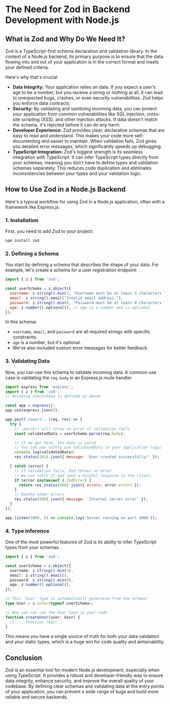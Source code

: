 # The Need for Zod in Backend Development with Node.js

## What is Zod and Why Do We Need It?

Zod is a TypeScript-first schema declaration and validation library. In the context of a Node.js backend, its primary purpose is to ensure that the data flowing into and out of your application is in the correct format and meets your defined criteria.

Here's why that's crucial:

*   **Data Integrity:** Your application relies on data. If you expect a user's age to be a number, but you receive a string or nothing at all, it can lead to unexpected bugs, crashes, or even security vulnerabilities. Zod helps you enforce data contracts.
*   **Security:** By validating and sanitizing incoming data, you can protect your application from common vulnerabilities like SQL injection, cross-site scripting (XSS), and other injection attacks. If data doesn't match the schema, it's rejected before it can do any harm.
*   **Developer Experience:** Zod provides clear, declarative schemas that are easy to read and understand. This makes your code more self-documenting and easier to maintain. When validation fails, Zod gives you detailed error messages, which significantly speeds up debugging.
*   **TypeScript Integration:** Zod's biggest strength is its seamless integration with TypeScript. It can infer TypeScript types directly from your schemas, meaning you don't have to define types and validation schemas separately. This reduces code duplication and eliminates inconsistencies between your types and your validation logic.

## How to Use Zod in a Node.js Backend

Here's a typical workflow for using Zod in a Node.js application, often with a framework like Express.js.

### 1. Installation

First, you need to add Zod to your project:

```bash
npm install zod
```

### 2. Defining a Schema

You start by defining a schema that describes the shape of your data. For example, let's create a schema for a user registration endpoint:

```javascript
import { z } from 'zod';

const userSchema = z.object({
  username: z.string().min(3, "Username must be at least 3 characters long."),
  email: z.string().email("Invalid email address."),
  password: z.string().min(8, "Password must be at least 8 characters long."),
  age: z.number().optional(), // age is a number and is optional
});
```

In this schema:
*   `username`, `email`, and `password` are all required strings with specific constraints.
*   `age` is a number, but it's optional.
*   We've also included custom error messages for better feedback.

### 3. Validating Data

Now, you can use this schema to validate incoming data. A common use case is validating the `req.body` in an Express.js route handler.

```javascript
import express from 'express';
import { z } from 'zod';
// Assuming userSchema is defined as above

const app = express();
app.use(express.json());

app.post('/users', (req, res) => {
  try {
    // .parse() will throw an error if validation fails
    const validatedData = userSchema.parse(req.body);

    // If we get here, the data is valid
    // You can now safely use validatedData in your application logic
    console.log(validatedData);
    res.status(201).json({ message: 'User created successfully!' });

  } catch (error) {
    // If validation fails, Zod throws an error.
    // We can catch it and send a helpful response to the client.
    if (error instanceof z.ZodError) {
      return res.status(400).json({ errors: error.errors });
    }
    // Handle other errors
    res.status(500).json({ message: 'Internal server error' });
  }
});

app.listen(3000, () => console.log('Server running on port 3000'));
```

### 4. Type Inference

One of the most powerful features of Zod is its ability to infer TypeScript types from your schemas.

```typescript
import { z } from 'zod';

const userSchema = z.object({
  username: z.string().min(3),
  email: z.string().email(),
  password: z.string().min(8),
  age: z.number().optional(),
});

// This `User` type is automatically generated from the schema!
type User = z.infer<typeof userSchema>;

// Now you can use the User type in your code
function createUser(user: User) {
  // ... function logic
}
```

This means you have a single source of truth for both your data validation and your static types, which is a huge win for code quality and aintainability.

## Conclusion

Zod is an essential tool for modern Node.js development, especially when using TypeScript. It provides a robust and developer-friendly way to ensure data integrity, enhance security, and improve the overall quality of your codebase. By defining clear schemas and validating data at the entry points of your application, you can prevent a wide range of bugs and build more reliable and secure backends.
